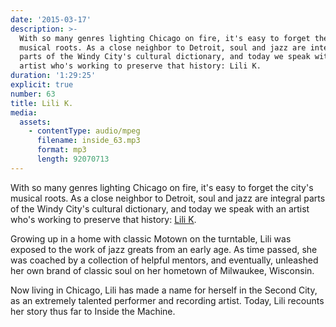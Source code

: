 ```yaml
---
date: '2015-03-17'
description: >-
  With so many genres lighting Chicago on fire, it's easy to forget the city's
  musical roots. As a close neighbor to Detroit, soul and jazz are integral
  parts of the Windy City's cultural dictionary, and today we speak with an
  artist who's working to preserve that history: Lili K.
duration: '1:29:25'
explicit: true
number: 63
title: Lili K.
media:
  assets:
    - contentType: audio/mpeg
      filename: inside_63.mp3
      format: mp3
      length: 92070713
---
```

With so many genres lighting Chicago on fire, it's easy to forget the city's musical roots. As a close neighbor to Detroit, soul and jazz are integral parts of the Windy City's cultural dictionary, and today we speak with an artist who's working to preserve that history: [Lili K](http://lilikmusic.com).

Growing up in a home with classic Motown on the turntable, Lili was exposed to the work of jazz greats from an early age. As time passed, she was coached by a collection of helpful mentors, and eventually, unleashed her own brand of classic soul on her hometown of Milwaukee, Wisconsin.

Now living in Chicago, Lili has made a name for herself in the Second City, as an extremely talented performer and recording artist. Today, Lili recounts her story thus far to Inside the Machine.
